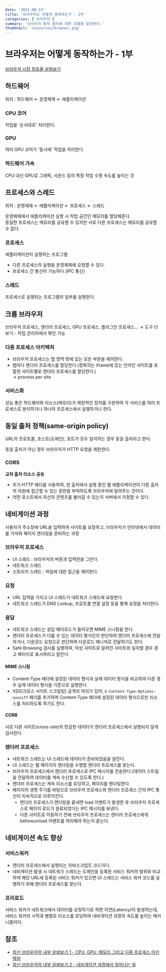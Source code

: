 ```yaml
---
date: '2021-08-13'
title: '브라우저는 어떻게 동작하는가 - 1부'
categories: ['브라우저']
summary: '브라우저 동작 원리에 대한 흐름을 알아본다.'
thumbnail: 'resources/browser.png'
---
```


# 브라우저는 어떻게 동작하는가 - 1부

[브라우저 시장 점유율 살펴보기](https://gs.statcounter.com/)

## 하드웨어

위치 : 하드웨어 ← 운영체제 ← 애플리케이션

### CPU 코어

작업을 '순서대로' 처리한다.

### GPU

여러 GPU 코어가 '동시에' 작업을 처리한다.

### 하드웨어 가속

CPU 대신 GPU로 그래픽, 사운드 등의 특정 작업 수행 속도를 높이는 것

## 프로세스와 스레드

위치 : 운영체제 ← 애플리케이션 ← 프로세스 ← 스레드

운영체제에서 애플리케이션 실행 시 작업 공간인 메모리를 할당해준다.  
동일한 프로세스는 메모리를 공유할 수 있지만 서로 다른 프로세스는 메모리를 공유할 수 없다.

### 프로세스

애플리케이션이 실행하는 프로그램

- 다른 프로세스의 실행을 운영체제에 요청할 수 있다.
- 프로세스 간 통신이 가능하다.(IPC 통신)

### 스레드

프로세스로 실행되는 프로그램의 일부를 실행한다.

## 크롬 브라우저

브라우저 프로세스, 렌더러 프로세스, GPU 프로세스, 플러그인 프로세스...
→ 도구 더보기 - 작업 관리자에서 확인 가능

### 다중 프로세스 아키텍처

- 브라우저 프로세스는 탭 영역 밖에 있는 모든 부분을 제어한다.
- 탭마다 렌더러 프로세스를 할당한다.(정확히는 iframe에 있는 인라인 사이트를 포함한 사이트별로 렌더러 프로세스를 할당한다.)  
  → process per site

### 서비스화

성능 좋은 하드웨어와 리소스(메모리)가 제한적인 장치를 구분하여 각 서비스를 여러 프로세스로 분리하거나 하나의 프로세스에서 실행하거나 한다.

## 동일 출처 정책(same-origin policy)

URL의 프로토콜, 호스트(도메인), 포트가 모두 일치하는 경우 동일 출처라고 한다.

동일 출처가 아닌 경우 브라우저가 HTTP 요청을 제한한다.

### CORS

**교차 출처 리소스 공유**

- 추가 HTTP 헤더를 사용하여, 한 출처에서 실행 중인 웹 애플리케이션이 다른 출처의 자원에 접근할 수 있는 권한을 부여하도록 브라우저에 알려주는 것이다.
- 어떤 호스트에서 자신의 콘텐츠를 불러갈 수 있는지 서버에서 지정할 수 있다.

## 네비게이션 과정

사용자가 주소창에 URL을 입력하여 사이트를 요청하고, 브라우저가 인터넷에서 데이터를 가져와 페이지 렌더링을 준비하는 과정

### 브라우저 프로세스

- UI 스레드 : 브라우저의 버튼과 입력란을 그린다.
- 네트워크 스레드
- 스토리지 스레드 : 파일에 대한 접근을 제어한다.

### 요청

- URL 입력을 가지고 UI 스레드가 네트워크 스레드에 요청한다.
- 네트워크 스레드가 DNS Lookup, 프로토콜 연결 설정 등을 통해 요청을 처리한다.

### 응답

- 네트워크 스레드는 응답 페이로드가 들어오면 MIME 스니핑을 한다.
- 렌더러 프로세스가 다룰 수 있는 데이터 형식인지 판단하여 렌더러 프로세스에 전달하거나, 다운로드 요청으로 판단하여 다운로드 매니저로 전달하기도 한다.
- Safe Browsing 검사를 실행하여, 악성 사이트로 알려진 사이트와 일치할 경우 경고 페이지로 표시하라고 알린다.

#### MIME 스니핑

- Content-Type 헤더에 설정된 데이터 형식과 실제 데이터 형식을 비교하여 다른 경우 실제 데이터 형식을 기준으로 실행한다.
- XSS(크로스 사이트 스크립팅) 공격의 여지가 있어, `X-Content-Type-Options: nosniff` 헤더를 추가하여 Content-Type 헤더에 설정된 데이터 형식으로만 리소스를 처리하도록 하기도 한다.

#### CORB

서로 다른 사이트(cross-site)의 민감한 데이터가 렌더러 프로세스에서 실행되지 않게 검사한다.

### 렌더러 프로세스

- 네트워크 스레드는 UI 스레드에 데이터가 준비되었음을 알린다.
- UI 스레드는 웹 페이지의 렌더링을 수행할 렌더러 프로세스를 찾는다.
- 브라우저 프로세스에서 렌더러 프로세스로 IPC 메시지를 전송한다.(데이터 스트림을 전달하여 데이터를 계속 수신할 수 있도록 한다.)
- 렌더러 프로세스는 계속 리소스를 로딩하고, 페이지를 렌더링한다.
- 페이지의 생명 주기를 바탕으로 브라우저 프로세스와 렌더러 프로세스 간의 IPC 통신이 지속적으로 이루어진다.
  - 렌더러 프로세스가 렌더링을 끝내면 load 이벤트가 발생한 후 브라우저 프로세스로 페이지 로드가 완료되었다는 IPC 메시지를 보낸다.
  - 다른 사이트로 이동하기 전에 브라우저 프로세스는 렌더러 프로세스에게 beforeunload 이벤트를 처리해야 하는지 묻는다.

## 네비게이션 속도 향상

### 서비스워커

- 렌더러 프로세스에서 실행되는 자바스크립트 코드이다.
- 네비게이션 발생 시 네트워크 스레드는 도메인을 등록된 서비스 워커의 범위와 비교하여 해당 URL에 등록된 서비스 워커가 있으면 UI 스레드는 서비스 워커 코드를 실행하기 위해 렌더러 프로세스를 찾는다.

### 프리로드

서비스 워커가 네트워크에서 데이터를 요청하기로 하면 지연(Latency)이 발생하는데, 서비스 워커의 시작과 병렬로 리소스를 로딩하여 내비게이션 과정의 속도를 높이는 매커니즘이다.

## 참조

- [최신 브라우저의 내부 살펴보기 1 - CPU, GPU, 메모리 그리고 다중 프로세스 아키텍처](https://d2.naver.com/helloworld/2922312#ch8)
- [최신 브라우저의 내부 살펴보기 2 - 내비게이션 과정에서 일어나는 일](https://d2.naver.com/helloworld/9274593)
